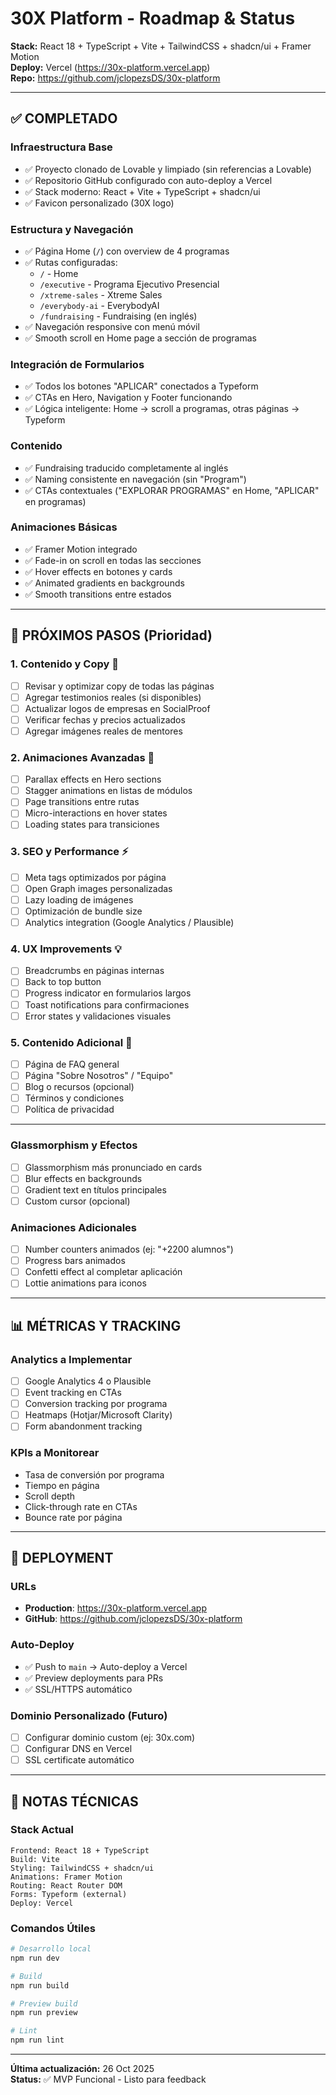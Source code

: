# 30X Platform - Roadmap & Status

**Stack:** React 18 + TypeScript + Vite + TailwindCSS + shadcn/ui + Framer Motion  
**Deploy:** Vercel (https://30x-platform.vercel.app)  
**Repo:** https://github.com/jclopezsDS/30x-platform

---

## ✅ COMPLETADO

### Infraestructura Base
- ✅ Proyecto clonado de Lovable y limpiado (sin referencias a Lovable)
- ✅ Repositorio GitHub configurado con auto-deploy a Vercel
- ✅ Stack moderno: React + Vite + TypeScript + shadcn/ui
- ✅ Favicon personalizado (30X logo)

### Estructura y Navegación
- ✅ Página Home (`/`) con overview de 4 programas
- ✅ Rutas configuradas:
  - `/` - Home
  - `/executive` - Programa Ejecutivo Presencial
  - `/xtreme-sales` - Xtreme Sales
  - `/everybody-ai` - EverybodyAI
  - `/fundraising` - Fundraising (en inglés)
- ✅ Navegación responsive con menú móvil
- ✅ Smooth scroll en Home page a sección de programas

### Integración de Formularios
- ✅ Todos los botones "APLICAR" conectados a Typeform
- ✅ CTAs en Hero, Navigation y Footer funcionando
- ✅ Lógica inteligente: Home → scroll a programas, otras páginas → Typeform

### Contenido
- ✅ Fundraising traducido completamente al inglés
- ✅ Naming consistente en navegación (sin "Program")
- ✅ CTAs contextuales ("EXPLORAR PROGRAMAS" en Home, "APLICAR" en programas)

### Animaciones Básicas
- ✅ Framer Motion integrado
- ✅ Fade-in on scroll en todas las secciones
- ✅ Hover effects en botones y cards
- ✅ Animated gradients en backgrounds
- ✅ Smooth transitions entre estados

---

## 🎯 PRÓXIMOS PASOS (Prioridad)

### 1. Contenido y Copy 📝
- [ ] Revisar y optimizar copy de todas las páginas
- [ ] Agregar testimonios reales (si disponibles)
- [ ] Actualizar logos de empresas en SocialProof
- [ ] Verificar fechas y precios actualizados
- [ ] Agregar imágenes reales de mentores

### 2. Animaciones Avanzadas 🎨
- [ ] Parallax effects en Hero sections
- [ ] Stagger animations en listas de módulos
- [ ] Page transitions entre rutas
- [ ] Micro-interactions en hover states
- [ ] Loading states para transiciones

### 3. SEO y Performance ⚡
- [ ] Meta tags optimizados por página
- [ ] Open Graph images personalizadas
- [ ] Lazy loading de imágenes
- [ ] Optimización de bundle size
- [ ] Analytics integration (Google Analytics / Plausible)

### 4. UX Improvements 💡
- [ ] Breadcrumbs en páginas internas
- [ ] Back to top button
- [ ] Progress indicator en formularios largos
- [ ] Toast notifications para confirmaciones
- [ ] Error states y validaciones visuales

### 5. Contenido Adicional 📄
- [ ] Página de FAQ general
- [ ] Página "Sobre Nosotros" / "Equipo"
- [ ] Blog o recursos (opcional)
- [ ] Términos y condiciones
- [ ] Política de privacidad

---

### Glassmorphism y Efectos
- [ ] Glassmorphism más pronunciado en cards
- [ ] Blur effects en backgrounds
- [ ] Gradient text en títulos principales
- [ ] Custom cursor (opcional)

### Animaciones Adicionales
- [ ] Number counters animados (ej: "+2200 alumnos")
- [ ] Progress bars animados
- [ ] Confetti effect al completar aplicación
- [ ] Lottie animations para iconos

---

## 📊 MÉTRICAS Y TRACKING

### Analytics a Implementar
- [ ] Google Analytics 4 o Plausible
- [ ] Event tracking en CTAs
- [ ] Conversion tracking por programa
- [ ] Heatmaps (Hotjar/Microsoft Clarity)
- [ ] Form abandonment tracking

### KPIs a Monitorear
- Tasa de conversión por programa
- Tiempo en página
- Scroll depth
- Click-through rate en CTAs
- Bounce rate por página

---

## 🚀 DEPLOYMENT

### URLs
- **Production**: https://30x-platform.vercel.app
- **GitHub**: https://github.com/jclopezsDS/30x-platform

### Auto-Deploy
- ✅ Push to `main` → Auto-deploy a Vercel
- ✅ Preview deployments para PRs
- ✅ SSL/HTTPS automático

### Dominio Personalizado (Futuro)
- [ ] Configurar dominio custom (ej: 30x.com)
- [ ] Configurar DNS en Vercel
- [ ] SSL certificate automático

---

## 📝 NOTAS TÉCNICAS

### Stack Actual
```
Frontend: React 18 + TypeScript
Build: Vite
Styling: TailwindCSS + shadcn/ui
Animations: Framer Motion
Routing: React Router DOM
Forms: Typeform (external)
Deploy: Vercel
```

### Comandos Útiles
```bash
# Desarrollo local
npm run dev

# Build
npm run build

# Preview build
npm run preview

# Lint
npm run lint
```

---

**Última actualización:** 26 Oct 2025  
**Status:** ✅ MVP Funcional - Listo para feedback
